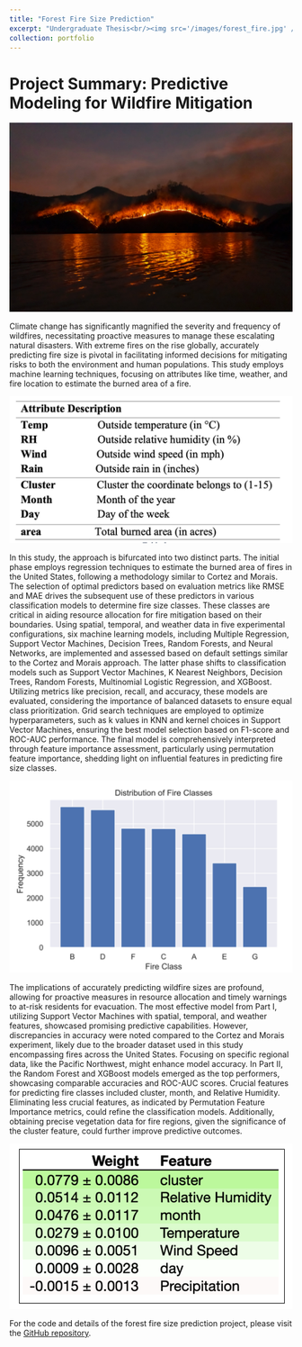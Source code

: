 ```yaml
---
title: "Forest Fire Size Prediction"
excerpt: "Undergraduate Thesis<br/><img src='/images/forest_fire.jpg' />"
collection: portfolio
---
```


# Project Summary: Predictive Modeling for Wildfire Mitigation

![Forest Fire](/images/thesis/forest_fire.jpg)

Climate change has significantly magnified the severity and frequency of wildfires, necessitating proactive measures to manage these escalating natural disasters. With extreme fires on the rise globally, accurately predicting fire size is pivotal in facilitating informed decisions for mitigating risks to both the environment and human populations. This study employs machine learning techniques, focusing on attributes like time, weather, and fire location to estimate the burned area of a fire.

![Attributes of Fire](/images/thesis/attributes_fire.png)

In this study, the approach is bifurcated into two distinct parts. The initial phase employs regression techniques to estimate the burned area of fires in the United States, following a methodology similar to Cortez and Morais. The selection of optimal predictors based on evaluation metrics like RMSE and MAE drives the subsequent use of these predictors in various classification models to determine fire size classes. These classes are critical in aiding resource allocation for fire mitigation based on their boundaries. Using spatial, temporal, and weather data in five experimental configurations, six machine learning models, including Multiple Regression, Support Vector Machines, Decision Trees, Random Forests, and Neural Networks, are implemented and assessed based on default settings similar to the Cortez and Morais approach. The latter phase shifts to classification models such as Support Vector Machines, K Nearest Neighbors, Decision Trees, Random Forests, Multinomial Logistic Regression, and XGBoost. Utilizing metrics like precision, recall, and accuracy, these models are evaluated, considering the importance of balanced datasets to ensure equal class prioritization. Grid search techniques are employed to optimize hyperparameters, such as k values in KNN and kernel choices in Support Vector Machines, ensuring the best model selection based on F1-score and ROC-AUC performance. The final model is comprehensively interpreted through feature importance assessment, particularly using permutation feature importance, shedding light on influential features in predicting fire size classes.

![Distribution of Fire Size](/images/thesis/dist_firesize.png)

The implications of accurately predicting wildfire sizes are profound, allowing for proactive measures in resource allocation and timely warnings to at-risk residents for evacuation. The most effective model from Part I, utilizing Support Vector Machines with spatial, temporal, and weather features, showcased promising predictive capabilities. However, discrepancies in accuracy were noted compared to the Cortez and Morais experiment, likely due to the broader dataset used in this study encompassing fires across the United States. Focusing on specific regional data, like the Pacific Northwest, might enhance model accuracy. In Part II, the Random Forest and XGBoost models emerged as the top performers, showcasing comparable accuracies and ROC-AUC scores. Crucial features for predicting fire classes included cluster, month, and Relative Humidity. Eliminating less crucial features, as indicated by Permutation Feature Importance metrics, could refine the classification models. Additionally, obtaining precise vegetation data for fire regions, given the significance of the cluster feature, could further improve predictive outcomes.

![Feature Importance in XGBoost](/images/thesis/feature_importance_xgboost.png)

For the code and details of the forest fire size prediction project, please visit the [GitHub repository](https://github.com/padmapraba/forest-fire-size-prediction).
